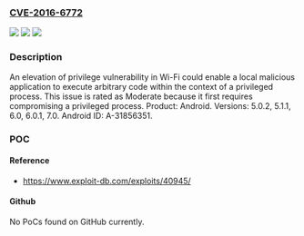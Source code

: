 ### [CVE-2016-6772](https://cve.mitre.org/cgi-bin/cvename.cgi?name=CVE-2016-6772)
![](https://img.shields.io/static/v1?label=Product&message=Android&color=blue)
![](https://img.shields.io/static/v1?label=Version&message=n%2Fa&color=blue)
![](https://img.shields.io/static/v1?label=Vulnerability&message=Elevation%20of%20privilege&color=brighgreen)

### Description

An elevation of privilege vulnerability in Wi-Fi could enable a local malicious application to execute arbitrary code within the context of a privileged process. This issue is rated as Moderate because it first requires compromising a privileged process. Product: Android. Versions: 5.0.2, 5.1.1, 6.0, 6.0.1, 7.0. Android ID: A-31856351.

### POC

#### Reference
- https://www.exploit-db.com/exploits/40945/

#### Github
No PoCs found on GitHub currently.

